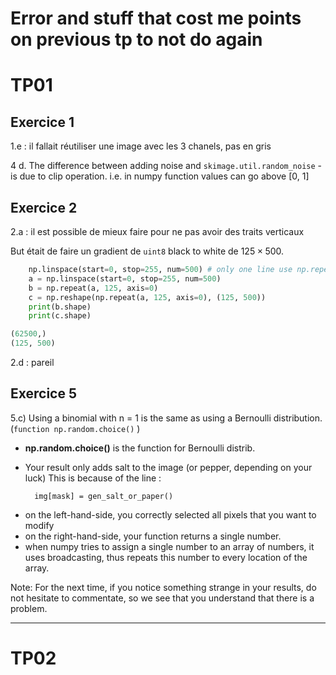 # Error and stuff that cost me points on previous tp to not do again


# TP01 

## Exercice 1

1.e : il fallait réutiliser une image avec les 3 chanels, pas en gris

4 d. The difference between adding noise and `skimage.util.random_noise` - is due to clip operation. i.e. in numpy function values can go above [0, 1]

## Exercice 2

2.a : il est possible de mieux faire pour ne pas avoir des traits verticaux  

But était de faire un gradient de `uint8` black to white de $125 \times 500$.

```python
    np.linspace(start=0, stop=255, num=500) # only one line use np.repeat to get 125 other
    a = np.linspace(start=0, stop=255, num=500)
    b = np.repeat(a, 125, axis=0)
    c = np.reshape(np.repeat(a, 125, axis=0), (125, 500))
    print(b.shape)
    print(c.shape)
```

```python
(62500,)
(125, 500)
```


2.d : pareil

## Exercice 5

5.c) Using a binomial with n = 1 is the same as using a Bernoulli distribution. (`function np.random.choice()` )

- **np.random.choice()** is the function for Bernoulli distrib.


- Your result only adds salt to the image (or pepper, depending on your luck)
This is because of the line :

        img[mask] = gen_salt_or_paper()

* on the left-hand-side, you correctly selected all pixels that you want to modify
* on the right-hand-side, your function returns a single number.
* when numpy tries to assign a single number to an array of numbers, it uses broadcasting, thus repeats this number to every location of the array.

Note: For the next time, if you notice something strange in your results, do not hesitate to commentate, so we see that you understand that there is a problem.


*** 

# TP02

